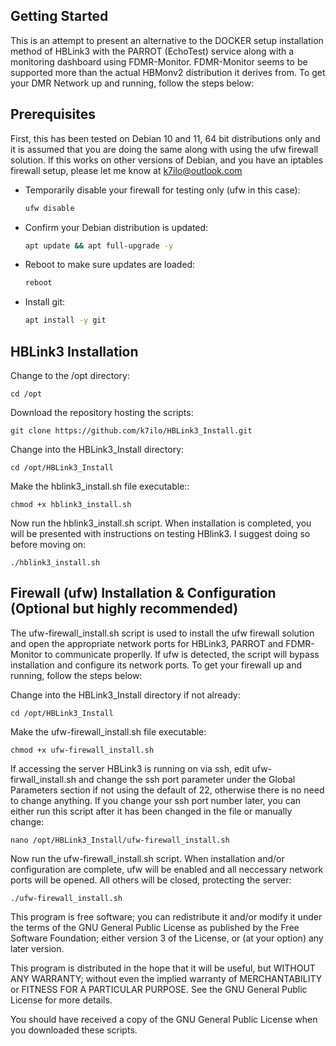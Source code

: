 <!-- GETTING STARTED -->
## Getting Started

This is an attempt to present an alternative to the DOCKER setup installation method of HBLink3 with the PARROT (EchoTest) service
along with a monitoring dashboard using FDMR-Monitor.  FDMR-Monitor seems to be supported more than the actual HBMonv2 distribution
it derives from. To get your DMR Network up and running, follow the steps below:


## Prerequisites

First, this has been tested on Debian 10 and 11, 64 bit distributions only and it is assumed that you are doing the same along with using
the ufw firewall solution. If this works on other versions of Debian, and you have an iptables firewall setup, please let me know at k7ilo@outlook.com

* Temporarily disable your firewall for testing only (ufw in this case):
  ```sh
  ufw disable
  ```
* Confirm your Debian distribution is updated:
  ```sh
  apt update && apt full-upgrade -y
  ```
* Reboot to make sure updates are loaded:
  ```sh
  reboot
  ```
* Install git:
  ```sh
  apt install -y git
  ```


## HBLink3 Installation

Change to the /opt directory:
```
cd /opt
```
Download the repository hosting the scripts:
```
git clone https://github.com/k7ilo/HBLink3_Install.git
```
Change into the HBLink3_Install directory:
```
cd /opt/HBLink3_Install
```
Make the hblink3_install.sh file executable::
```
chmod +x hblink3_install.sh
```
Now run the hblink3_install.sh script.  When installation is completed,
you will be presented with instructions on testing HBlink3.  I suggest
doing so before moving on:
```
./hblink3_install.sh
```


## Firewall (ufw) Installation & Configuration (Optional but highly recommended)

The ufw-firewall_install.sh script is used to install the ufw firewall solution and open the appropriate network ports
for HBLink3, PARROT and FDMR-Monitor to communicate properlly.  If ufw is detected, the script will bypass installation
and configure its network ports.
To get your firewall up and running, follow the steps below:

Change into the HBLink3_Install directory if not already:
```
cd /opt/HBLink3_Install
```
Make the ufw-firewall_install.sh file executable:
```
chmod +x ufw-firewall_install.sh
```
If accessing the server HBLink3 is running on via ssh, edit ufw-firwall_install.sh
and change the ssh port parameter under the Global Parameters section if not using the
default of 22, otherwise there is no need to change anything. If you change your ssh port
number later, you can either run this script after it has been changed in the file or 
manually change:
```
nano /opt/HBLink3_Install/ufw-firewall_install.sh
```
Now run the ufw-firewall_install.sh script. When installation and/or configuration are complete, ufw will
be enabled and all neccessary network ports will be opened. All others will be closed, protecting the server:
```
./ufw-firewall_install.sh
```
 





This program is free software; you can redistribute it and/or modify it under the terms of the
GNU General Public License as published by the Free Software Foundation; either version 3 of the
License, or (at your option) any later version.

This program is distributed in the hope that it will be useful, but WITHOUT ANY WARRANTY; without
even the implied warranty of MERCHANTABILITY or FITNESS FOR A PARTICULAR PURPOSE. See the 
GNU General Public License for more details.

You should have received a copy of the GNU General Public License when you downloaded these scripts.
